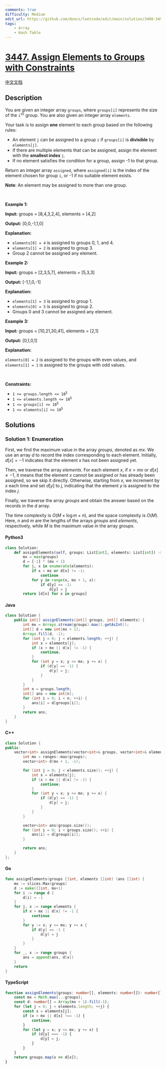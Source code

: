 ```yaml
---
comments: true
difficulty: Medium
edit_url: https://github.com/doocs/leetcode/edit/main/solution/3400-3499/3447.Assign%20Elements%20to%20Groups%20with%20Constraints/README_EN.md
tags:
    - Array
    - Hash Table
---
```


<!-- problem:start -->

# [3447. Assign Elements to Groups with Constraints](https://leetcode.com/problems/assign-elements-to-groups-with-constraints)

[中文文档](/solution/3400-3499/3447.Assign%20Elements%20to%20Groups%20with%20Constraints/README.md)

## Description

<!-- description:start -->

<p>You are given an integer array <code>groups</code>, where <code>groups[i]</code> represents the size of the <code>i<sup>th</sup></code> group. You are also given an integer array <code>elements</code>.</p>

<p>Your task is to assign <strong>one</strong> element to each group based on the following rules:</p>

<ul>
	<li>An element <code>j</code> can be assigned to a group <code>i</code> if <code>groups[i]</code> is <strong>divisible</strong> by <code>elements[j]</code>.</li>
	<li>If there are multiple elements that can be assigned, assign the element with the <strong>smallest index</strong> <code>j</code>.</li>
	<li>If no element satisfies the condition for a group, assign -1 to that group.</li>
</ul>

<p>Return an integer array <code>assigned</code>, where <code>assigned[i]</code> is the index of the element chosen for group <code>i</code>, or -1 if no suitable element exists.</p>

<p><strong>Note</strong>: An element may be assigned to more than one group.</p>

<p>&nbsp;</p>
<p><strong class="example">Example 1:</strong></p>

<div class="example-block">
<p><strong>Input:</strong> <span class="example-io">groups = [8,4,3,2,4], elements = [4,2]</span></p>

<p><strong>Output:</strong> <span class="example-io">[0,0,-1,1,0]</span></p>

<p><strong>Explanation:</strong></p>

<ul>
	<li><code>elements[0] = 4</code> is assigned to groups 0, 1, and 4.</li>
	<li><code>elements[1] = 2</code> is assigned to group 3.</li>
	<li>Group 2 cannot be assigned any element.</li>
</ul>
</div>

<p><strong class="example">Example 2:</strong></p>

<div class="example-block">
<p><strong>Input:</strong> <span class="example-io">groups = [2,3,5,7], elements = [5,3,3]</span></p>

<p><strong>Output:</strong> <span class="example-io">[-1,1,0,-1]</span></p>

<p><strong>Explanation:</strong></p>

<ul>
	<li><code>elements[1] = 3</code> is assigned to group 1.</li>
	<li><code>elements[0] = 5</code> is assigned to group 2.</li>
	<li>Groups 0 and 3 cannot be assigned any element.</li>
</ul>
</div>

<p><strong class="example">Example 3:</strong></p>

<div class="example-block">
<p><strong>Input:</strong> <span class="example-io">groups = [10,21,30,41], elements = [2,1]</span></p>

<p><strong>Output:</strong> <span class="example-io">[0,1,0,1]</span></p>

<p><strong>Explanation:</strong></p>

<p><code>elements[0] = 2</code> is assigned to the groups with even values, and <code>elements[1] = 1</code> is assigned to the groups with odd values.</p>
</div>

<p>&nbsp;</p>
<p><strong>Constraints:</strong></p>

<ul>
	<li><code>1 &lt;= groups.length &lt;= 10<sup>5</sup></code></li>
	<li><code>1 &lt;= elements.length &lt;= 10<sup>5</sup></code></li>
	<li><code>1 &lt;= groups[i] &lt;= 10<sup>5</sup></code></li>
	<li><code>1 &lt;= elements[i] &lt;= 10<sup>5</sup></code></li>
</ul>

<!-- description:end -->

## Solutions

<!-- solution:start -->

### Solution 1: Enumeration

First, we find the maximum value in the array $\textit{groups}$, denoted as $\textit{mx}$. We use an array $\textit{d}$ to record the index corresponding to each element. Initially, $\textit{d}[x] = -1$ indicates that the element $x$ has not been assigned yet.

Then, we traverse the array $\textit{elements}$. For each element $x$, if $x > \textit{mx}$ or $\textit{d}[x] \neq -1$, it means that the element $x$ cannot be assigned or has already been assigned, so we skip it directly. Otherwise, starting from $x$, we increment by $x$ each time and set $\textit{d}[y]$ to $j$, indicating that the element $y$ is assigned to the index $j$.

Finally, we traverse the array $\textit{groups}$ and obtain the answer based on the records in the $\textit{d}$ array.

The time complexity is $O(M \times \log m + n)$, and the space complexity is $O(M)$. Here, $n$ and $m$ are the lengths of the arrays $\textit{groups}$ and $\textit{elements}$, respectively, while $M$ is the maximum value in the array $\textit{groups}$.

<!-- tabs:start -->

#### Python3

```python
class Solution:
    def assignElements(self, groups: List[int], elements: List[int]) -> List[int]:
        mx = max(groups)
        d = [-1] * (mx + 1)
        for j, x in enumerate(elements):
            if x > mx or d[x] != -1:
                continue
            for y in range(x, mx + 1, x):
                if d[y] == -1:
                    d[y] = j
        return [d[x] for x in groups]
```

#### Java

```java
class Solution {
    public int[] assignElements(int[] groups, int[] elements) {
        int mx = Arrays.stream(groups).max().getAsInt();
        int[] d = new int[mx + 1];
        Arrays.fill(d, -1);
        for (int j = 0; j < elements.length; ++j) {
            int x = elements[j];
            if (x > mx || d[x] != -1) {
                continue;
            }
            for (int y = x; y <= mx; y += x) {
                if (d[y] == -1) {
                    d[y] = j;
                }
            }
        }
        int n = groups.length;
        int[] ans = new int[n];
        for (int i = 0; i < n; ++i) {
            ans[i] = d[groups[i]];
        }
        return ans;
    }
}
```

#### C++

```cpp
class Solution {
public:
    vector<int> assignElements(vector<int>& groups, vector<int>& elements) {
        int mx = ranges::max(groups);
        vector<int> d(mx + 1, -1);

        for (int j = 0; j < elements.size(); ++j) {
            int x = elements[j];
            if (x > mx || d[x] != -1) {
                continue;
            }
            for (int y = x; y <= mx; y += x) {
                if (d[y] == -1) {
                    d[y] = j;
                }
            }
        }

        vector<int> ans(groups.size());
        for (int i = 0; i < groups.size(); ++i) {
            ans[i] = d[groups[i]];
        }

        return ans;
    }
};
```

#### Go

```go
func assignElements(groups []int, elements []int) (ans []int) {
	mx := slices.Max(groups)
	d := make([]int, mx+1)
	for i := range d {
		d[i] = -1
	}
	for j, x := range elements {
		if x > mx || d[x] != -1 {
			continue
		}
		for y := x; y <= mx; y += x {
			if d[y] == -1 {
				d[y] = j
			}
		}
	}
	for _, x := range groups {
		ans = append(ans, d[x])
	}
	return
}
```

#### TypeScript

```ts
function assignElements(groups: number[], elements: number[]): number[] {
    const mx = Math.max(...groups);
    const d: number[] = Array(mx + 1).fill(-1);
    for (let j = 0; j < elements.length; ++j) {
        const x = elements[j];
        if (x > mx || d[x] !== -1) {
            continue;
        }
        for (let y = x; y <= mx; y += x) {
            if (d[y] === -1) {
                d[y] = j;
            }
        }
    }
    return groups.map(x => d[x]);
}
```

<!-- tabs:end -->

<!-- solution:end -->

<!-- problem:end -->
